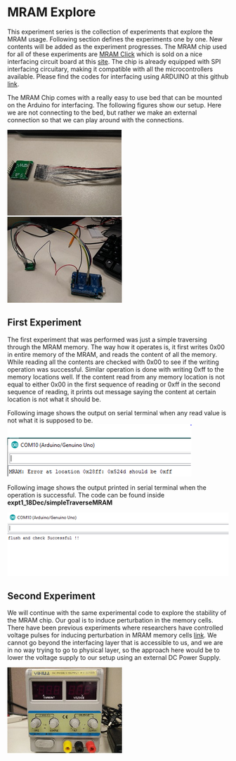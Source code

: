 # MRAM Explore

This experiment series is the collection of experiments that explore the MRAM usage. Following section defines the experiments one by one. New contents will be added as the experiment progresses. The MRAM chip used for all of these experiments are [MRAM Click](https://download.mikroe.com/documents/datasheets/EST02896_MR25H256A_Datasheet_Rev1.0%20100116-1036068.pdf) which is sold on a nice interfacing circuit board at this [site](https://www.mikroe.com/mram-click). The chip is already equipped with SPI interfacing circuitary, making it compatible with all the microcontrollers available. Please find the codes for interfacing using ARDUINO at this github [link](https://github.com/prawarpoudel/spiMemoryChips).

The MRAM Chip comes with a really easy to use bed that can be mounted on the Arduino for interfacing. The following figures show our setup. Here we are not connecting to the bed, but rather we make an external connection so that we can play around with the connections.

![MRAM click](images/image3_MRAMChip.jpg) ![Set UP](images/image4_Setup.jpg)

## First Experiment

The first experiment that was performed was  just a simple traversing through the MRAM memory. The way how it operates is, it first writes 0x00 in entire memory of the MRAM, and reads the content of all the memory. While reading all the contents are checked with 0x00 to see if the writing operation was successful. Similar operation is done with writing 0xff to the memory locations well. If the content read from any memory location is not equal to either 0x00 in the first sequence of reading or 0xff in the second sequence of reading, it prints out message saying the content at certain location is not what it should be.

Following image shows the output on serial terminal when any read value is not what  it is supposed to be.
![image showing incorrect read](images/image1_incorrectRead.PNG)

Following image shows the output printed in serial terminal when the operation is successful. The code can be found inside **expt1_18Dec/simpleTraverseMRAM**

![Image showing successful Flush and Check Operation](images/image2_flushsuccessful.PNG)

## Second Experiment

We will continue with the same experimental code to explore the stability of the MRAM chip. Our goal is to induce perturbation in the memory cells. There have been previous experiments where researchers have controlled voltage pulses for inducing perturbation in MRAM memory cells [link](https://ieeexplore.ieee.org/stamp/stamp.jsp?tp=&arnumber=7047039&tag=1). We cannot go beyond the interfacing layer that is accessible to us, and we are in no way trying to go to physical layer, so the approach here would be to lower the voltage supply to our setup using an external DC Power Supply.  

![Power Supply](images/image5_Voltagegen.jpg)
